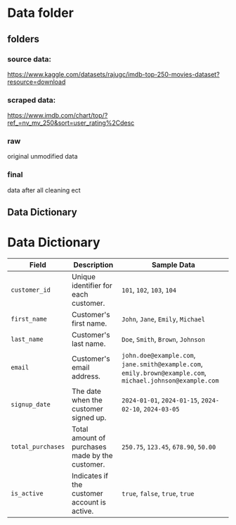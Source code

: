 # Data folder

## folders

### source data:

https://www.kaggle.com/datasets/rajugc/imdb-top-250-movies-dataset?resource=download

### scraped data:

https://www.imdb.com/chart/top/?ref_=nv_mv_250&sort=user_rating%2Cdesc

### raw

original unmodified data

### final

data after all cleaning ect

## Data Dictionary

# Data Dictionary

| Field             | Description                                     | Sample Data                                                                                                |
| ----------------- | ----------------------------------------------- | ---------------------------------------------------------------------------------------------------------- |
| `customer_id`     | Unique identifier for each customer.            | `101`, `102`, `103`, `104`                                                                                 |
| `first_name`      | Customer's first name.                          | `John`, `Jane`, `Emily`, `Michael`                                                                         |
| `last_name`       | Customer's last name.                           | `Doe`, `Smith`, `Brown`, `Johnson`                                                                         |
| `email`           | Customer's email address.                       | `john.doe@example.com`, `jane.smith@example.com`, `emily.brown@example.com`, `michael.johnson@example.com` |
| `signup_date`     | The date when the customer signed up.           | `2024-01-01`, `2024-01-15`, `2024-02-10`, `2024-03-05`                                                     |
| `total_purchases` | Total amount of purchases made by the customer. | `250.75`, `123.45`, `678.90`, `50.00`                                                                      |
| `is_active`       | Indicates if the customer account is active.    | `true`, `false`, `true`, `true`                                                                            |
